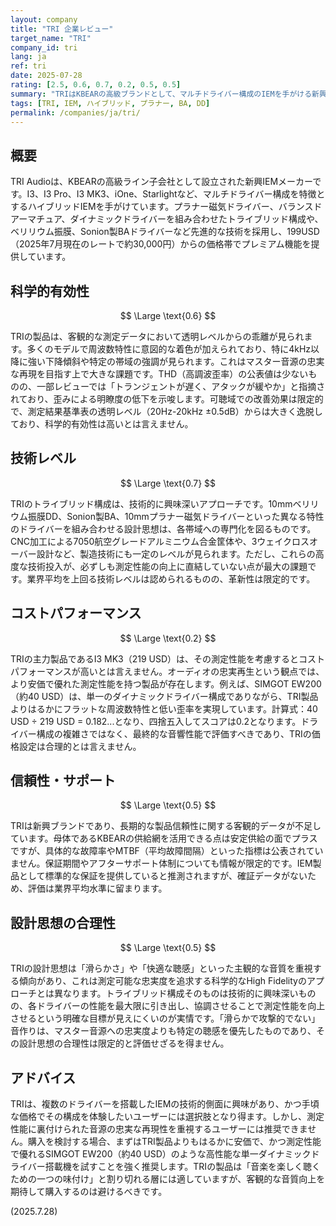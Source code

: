 ```yaml
---
layout: company
title: "TRI 企業レビュー"
target_name: "TRI"
company_id: tri
lang: ja
ref: tri
date: 2025-07-28
rating: [2.5, 0.6, 0.7, 0.2, 0.5, 0.5]
summary: "TRIはKBEARの高級ブランドとして、マルチドライバー構成のIEMを手がける新興メーカー。ハイブリッド技術を活用するも、測定性能と透明度において課題が残る。"
tags: [TRI, IEM, ハイブリッド, プラナー, BA, DD]
permalink: /companies/ja/tri/
---
```


## 概要

TRI Audioは、KBEARの高級ライン子会社として設立された新興IEMメーカーです。I3、I3 Pro、I3 MK3、iOne、Starlightなど、マルチドライバー構成を特徴とするハイブリッドIEMを手がけています。プラナー磁気ドライバー、バランスドアーマチュア、ダイナミックドライバーを組み合わせたトライブリッド構成や、ベリリウム振膜、Sonion製BAドライバーなど先進的な技術を採用し、199USD（2025年7月現在のレートで約30,000円）からの価格帯でプレミアム機能を提供しています。

## 科学的有効性

$$ \Large \text{0.6} $$

TRIの製品は、客観的な測定データにおいて透明レベルからの乖離が見られます。多くのモデルで周波数特性に意図的な着色が加えられており、特に4kHz以降に強い下降傾斜や特定の帯域の強調が見られます。これはマスター音源の忠実な再現を目指す上で大きな課題です。THD（高調波歪率）の公表値は少ないものの、一部レビューでは「トランジェントが遅く、アタックが緩やか」と指摘されており、歪みによる明瞭度の低下を示唆します。可聴域での改善効果は限定的で、測定結果基準表の透明レベル（20Hz-20kHz ±0.5dB）からは大きく逸脱しており、科学的有効性は高いとは言えません。

## 技術レベル

$$ \Large \text{0.7} $$

TRIのトライブリッド構成は、技術的に興味深いアプローチです。10mmベリリウム振膜DD、Sonion製BA、10mmプラナー磁気ドライバーといった異なる特性のドライバーを組み合わせる設計思想は、各帯域への専門化を図るものです。CNC加工による7050航空グレードアルミニウム合金筐体や、3ウェイクロスオーバー設計など、製造技術にも一定のレベルが見られます。ただし、これらの高度な技術投入が、必ずしも測定性能の向上に直結していない点が最大の課題です。業界平均を上回る技術レベルは認められるものの、革新性は限定的です。

## コストパフォーマンス

$$ \Large \text{0.2} $$

TRIの主力製品であるI3 MK3（219 USD）は、その測定性能を考慮するとコストパフォーマンスが高いとは言えません。オーディオの忠実再生という観点では、より安価で優れた測定性能を持つ製品が存在します。例えば、SIMGOT EW200（約40 USD）は、単一のダイナミックドライバー構成でありながら、TRI製品よりはるかにフラットな周波数特性と低い歪率を実現しています。計算式：40 USD ÷ 219 USD = 0.182...となり、四捨五入してスコアは0.2となります。ドライバー構成の複雑さではなく、最終的な音響性能で評価すべきであり、TRIの価格設定は合理的とは言えません。

## 信頼性・サポート

$$ \Large \text{0.5} $$

TRIは新興ブランドであり、長期的な製品信頼性に関する客観的データが不足しています。母体であるKBEARの供給網を活用できる点は安定供給の面でプラスですが、具体的な故障率やMTBF（平均故障間隔）といった指標は公表されていません。保証期間やアフターサポート体制についても情報が限定的です。IEM製品として標準的な保証を提供していると推測されますが、確証データがないため、評価は業界平均水準に留まります。

## 設計思想の合理性

$$ \Large \text{0.5} $$

TRIの設計思想は「滑らかさ」や「快適な聴感」といった主観的な音質を重視する傾向があり、これは測定可能な忠実度を追求する科学的なHigh Fidelityのアプローチとは異なります。トライブリッド構成そのものは技術的に興味深いものの、各ドライバーの性能を最大限に引き出し、協調させることで測定性能を向上させるという明確な目標が見えにくいのが実情です。「滑らかで攻撃的でない」音作りは、マスター音源への忠実度よりも特定の聴感を優先したものであり、その設計思想の合理性は限定的と評価せざるを得ません。

## アドバイス

TRIは、複数のドライバーを搭載したIEMの技術的側面に興味があり、かつ手頃な価格でその構成を体験したいユーザーには選択肢となり得ます。しかし、測定性能に裏付けられた音源の忠実な再現性を重視するユーザーには推奨できません。購入を検討する場合、まずはTRI製品よりもはるかに安価で、かつ測定性能で優れるSIMGOT EW200（約40 USD）のような高性能な単一ダイナミックドライバー搭載機を試すことを強く推奨します。TRIの製品は「音楽を楽しく聴くための一つの味付け」と割り切れる層には適していますが、客観的な音質向上を期待して購入するのは避けるべきです。

(2025.7.28)
